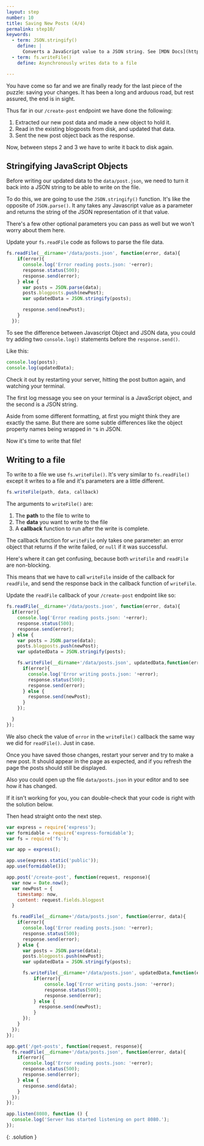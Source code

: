 ```yaml
---
layout: step
number: 10
title: Saving New Posts (4/4)
permalink: step10/
keywords:
  - term: JSON.stringify()
    define: |
      Converts a JavaScript value to a JSON string. See [MDN Docs](https://developer.mozilla.org/en-US/docs/Web/JavaScript/Reference/Global_Objects/JSON/stringify).
  - term: fs.writeFile()
    define: Asynchronously writes data to a file

---
```


You have come so far and we are finally ready for the last piece of the puzzle: saving your changes.  It has been a long and arduous road, but rest assured, the end is in sight.

Thus far in our `/create-post` endpoint we have done the following:

1. Extracted our new post data and made a new object to hold it.
2. Read in the existing blogposts from disk, and updated that data.
3. Sent the new post object back as the response.

Now, between steps 2 and 3 we have to write it back to disk again.

## Stringifying JavaScript Objects

Before writing our updated data to the `data/post.json`, we need to turn it back into a JSON string to be able to write on the file.

To do this, we are going to use the `JSON.stringify()` function. It's like the opposite of `JSON.parse()`.  It any takes any Javascript value as a parameter and returns the string of the JSON representation of it that value.

There's a few other optional parameters you can pass as well but we won't worry about them here.

Update your `fs.readFile` code as follows to parse the file data.

```javascript
fs.readFile(__dirname+'/data/posts.json', function(error, data){
    if(error){
      console.log('Error reading posts.json: '+error);
      response.status(500);
      response.send(error);
    } else {
      var posts = JSON.parse(data);
      posts.blogposts.push(newPost);
      var updatedData = JSON.stringify(posts);

      response.send(newPost);
    }
  });
```
To see the difference between Javascript Object and JSON data, you could try adding two `console.log()` statements before the `response.send()`.

Like this:

```javascript
console.log(posts);
console.log(updatedData);
```

Check it out by restarting your server, hitting the post button again, and watching your terminal.

The first log message you see on your terminal is a JavaScript object, and the second is a JSON string.

Aside from some different formatting, at first you might think they are exactly the same.  But there are some subtle differences like the object property names being wrapped in `"`s in JSON.

Now it's time to write that file!

## Writing to a file

To write to a file we use `fs.writeFile()`.  It's very similar to `fs.readFile()` except it writes to a file and it's parameters are a little different.

```javascript
fs.writeFile(path, data, callback)
```

The arguments to `writeFile()` are:

1. The **path** to the file to write to
2. The **data** you want to write to the file
3. A **callback** function to run after the write is complete.

The callback function for `writeFile` only takes one parameter: an error object that returns if the write failed, or `null` if it was successful.

Here's where it can get confusing, because both `writeFile` and `readFile` are non-blocking.

This means that we have to call `writeFile` inside of the callback for `readFile`, and send the response back in the callback function of `writeFile`.

Update the `readFile` callback of your `/create-post` endpoint like so:

```javascript
fs.readFile(__dirname+'/data/posts.json', function(error, data){
  if(error){
    console.log('Error reading posts.json: '+error);
    response.status(500);
    response.send(error);
  } else {
    var posts = JSON.parse(data);
    posts.blogposts.push(newPost);
    var updatedData = JSON.stringify(posts);

    fs.writeFile(__dirname+'/data/posts.json', updatedData,function(error){
      if(error){
        console.log('Error writing posts.json: '+error);
        response.status(500);
        response.send(error);        
      } else {
        response.send(newPost);              
      }
    });

  }
});
```

We also check the value of `error` in the `writeFile()` callback the same way we did for `readFile()`.  Just in case.

Once you have saved those changes, restart your server and try to make a new post.  It should appear in the page as expected, and if you refresh the page the posts should still be displayed.

Also you could open up the file `data/posts.json` in your editor and to see how it has changed.

If it isn't working for you, you can double-check that your code is right with the solution below.

Then head straight onto the next step.

```javascript
var express = require('express');
var formidable = require('express-formidable');
var fs = require('fs');

var app = express();

app.use(express.static('public'));
app.use(formidable());

app.post('/create-post', function(request, response){
  var now = Date.now();
  var newPost = {
    timestamp: now,
    content: request.fields.blogpost
  }

  fs.readFile(__dirname+'/data/posts.json', function(error, data){
    if(error){
      console.log('Error reading posts.json: '+error);
      response.status(500);
      response.send(error);
    } else {
      var posts = JSON.parse(data);
      posts.blogposts.push(newPost);
      var updatedData = JSON.stringify(posts);

      fs.writeFile(__dirname+'/data/posts.json', updatedData,function(error){
          if(error){
              console.log('Error writing posts.json: '+error);
              response.status(500);
              response.send(error);
          } else {
            response.send(newPost);              
          }  
      });
    }
  });
});

app.get('/get-posts', function(request, response){
  fs.readFile(__dirname+'/data/posts.json', function(error, data){
    if(error){
      console.log('Error reading posts.json: '+error);
      response.status(500);
      response.send(error);
    } else {
      response.send(data);
    }
  });
});

app.listen(8080, function () {
  console.log('Server has started listening on port 8080.');
});
```
{: .solution }

